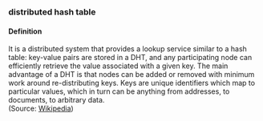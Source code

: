 ### distributed hash table

<h4>Definition</h4><p>It is a distributed system that provides a lookup service similar to a hash table: key-value pairs are stored in a DHT, and any participating node can efficiently retrieve the value associated with a given key. The main advantage of a DHT is that nodes can be added or removed with minimum work around re-distributing keys. Keys are unique identifiers which map to particular values, which in turn can be anything from addresses, to documents, to arbitrary data.<br>(Source: <a href="https://en.wikipedia.org/wiki/Distributed_hash_table">Wikipedia</a>)</p>